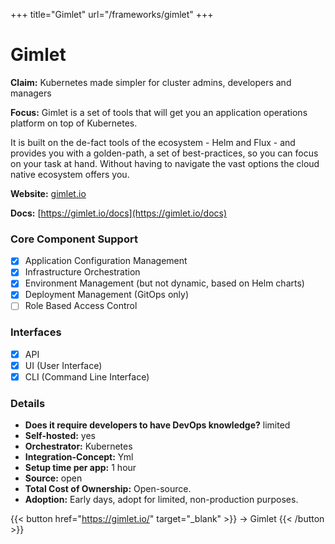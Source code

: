 +++
title="Gimlet"
url="/frameworks/gimlet"
+++

# Gimlet

**Claim:** Kubernetes made simpler for cluster admins, developers and managers

**Focus:** Gimlet is a set of tools that will get you an application operations platform on top of Kubernetes.

It is built on the de-fact tools of the ecosystem - Helm and Flux - and provides you with a golden-path, a set of best-practices, so you can focus on your task at hand. Without having to navigate the vast options the cloud native ecosystem offers you.

**Website:** [gimlet.io](https://gimlet.io/)

**Docs:** [https://gimlet.io/docs](https://gimlet.io/docs)

### Core Component Support

- [x] Application Configuration Management
- [x] Infrastructure Orchestration
- [x] Environment Management (but not dynamic, based on Helm charts)
- [x] Deployment Management (GitOps only)
- [ ] Role Based Access Control

### Interfaces

- [x] API
- [x] UI (User Interface)
- [x] CLI (Command Line Interface)

### Details

- **Does it require developers to have DevOps knowledge?** limited
- **Self-hosted:** yes
- **Orchestrator:** Kubernetes
- **Integration-Concept:** Yml
- **Setup time per app:** 1 hour
- **Source:** open
- **Total Cost of Ownership:** Open-source.
- **Adoption:** Early days, adopt for limited, non-production purposes. 

{{< button href="https://gimlet.io/" target="_blank" >}}
-> Gimlet
{{< /button >}}  
